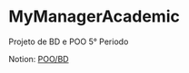 # MyManagerAcademic

Projeto de BD e POO 5° Periodo

Notion: [POO/BD](https://www.notion.so/POO-BD-7d6046c98efd4f6c9ee1370036c8404e)
